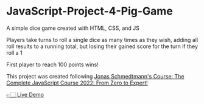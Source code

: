 # JavaScript-Project-4-Pig-Game
<p> A simple dice game created with HTML, CSS, and JS </p>
<p> Players take turns to roll a single dice as many times as they wish, adding all roll results to a running total, but losing their gained score for the turn if they roll a 1 </p>
<p>First player to reach 100 points wins!</p>
<p>This project was created following <a href="https://www.udemy.com/course/the-complete-javascript-course/">Jonas Schmedtmann's Course: The Complete JavaScript Course 2022: From Zero to Expert!</a></p>
<a href="https://xyzuka.github.io/JavaScript-Project-4-Pig-Game/">👉🏻 Live Demo</a>
